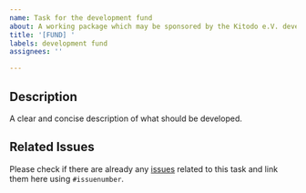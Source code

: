```yaml
---
name: Task for the development fund
about: A working package which may be sponsored by the Kitodo e.V. development fund.
title: '[FUND] '
labels: development fund
assignees: ''

---
```


## Description

A clear and concise description of what should be developed.

## Related Issues

Please check if there are already any [issues](https://github.com/kitodo/kitodo-presentation/issues) related to this task and link them here using `#issuenumber`.
